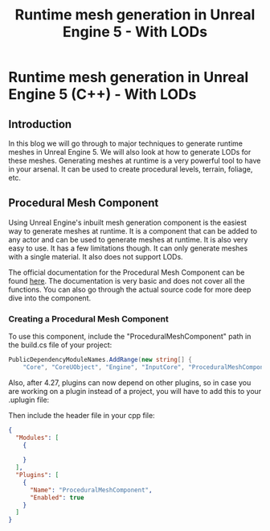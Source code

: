 ﻿---
title: Runtime mesh generation in Unreal Engine 5 - With LODs
excerpt : "Deploying a Unity Linux game server on the Microsoft Azure PlayFab service is a great way to host your multiplayer game and manage player data. With Azure PlayFab, game developers can leverage cloud-based infrastructure and services to scale their games and provide an optimal experience for players. In this guide, we will take you through the steps involved in deploying your Unity Linux game server on the PlayFab service, all at no cost."
layout: single-no-title
share: true
header:
  teaser: "https://res.cloudinary.com/dwfkishzf/image/upload/c_scale,w_627/v1676878048/Blogsite1/unity/deployingtocloud/image_0_ggiwyx.png" #this is the thumbnail of the page
comments: true
author_profile: true
tags: game unreal-engine graphics
categories: UE5
#toc: true
#toc_sticky: true
#classes: wide
search: true #To enable site-wide search add
#permalink: /:collection/unity-game-server
---

# Runtime mesh generation in Unreal Engine 5 (C++) - With LODs

## Introduction
In this blog we will go through to major techniques to generate runtime meshes in Unreal Engine 5. We will also look at how to generate LODs for these meshes. Generating meshes at runtime is a very powerful tool to have in your arsenal. It can be used to create procedural levels, terrain, foliage, etc.

## Procedural Mesh Component
Using Unreal Engine's inbuilt mesh generation component is the easiest way to generate meshes at runtime. It is a component that can be added to any actor and can be used to generate meshes at runtime. It is also very easy to use. It has a few limitations though. It can only generate meshes with a single material. It also does not support LODs.

The official documentation for the Procedural Mesh Component can be found [here](https://docs.unrealengine.com/5.2/en-US/API/Plugins/ProceduralMeshComponent/UProceduralMeshComponent/). The documentation is very basic and does not cover all the functions. You can also go through the actual source code for more deep dive into the component.

### Creating a Procedural Mesh Component

To use this component, include the "ProceduralMeshComponent" path in the build.cs file of your project: 

```csharp
PublicDependencyModuleNames.AddRange(new string[] { 
    "Core", "CoreUObject", "Engine", "InputCore", "ProceduralMeshComponent" });
```

Also, after 4.27, plugins can now depend on other plugins, so in case you are working on a plugin instead of a project, you will have to add this to your .uplugin file:

Then include the header file in your cpp file:

```json
{
  "Modules": [
    {
      
    }
  ],
  "Plugins": [
    {
      "Name": "ProceduralMeshComponent",
      "Enabled": true
    }
  ]
}
```

